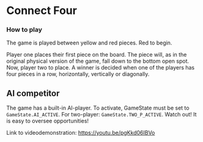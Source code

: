 # Connect Four

### How to play

The game is played between yellow and red pieces. Red to begin.

Player one places their first piece on the board. The piece will, as in the original physical version of the game, fall down to the bottom open spot. Now, player two to place. A winner is decided when one of the players has four pieces in a row, horizontally, vertically or diagonally.

## AI competitor
The game has a built-in AI-player. To activate, GameState must be set to `GameState.AI_ACTIVE`. For two-player: `GameState.TWO_P_ACTIVE`. Watch out! It is easy to oversee opportunities!

Link to videodemonstration:
https://youtu.be/pgKkd06IBVo



